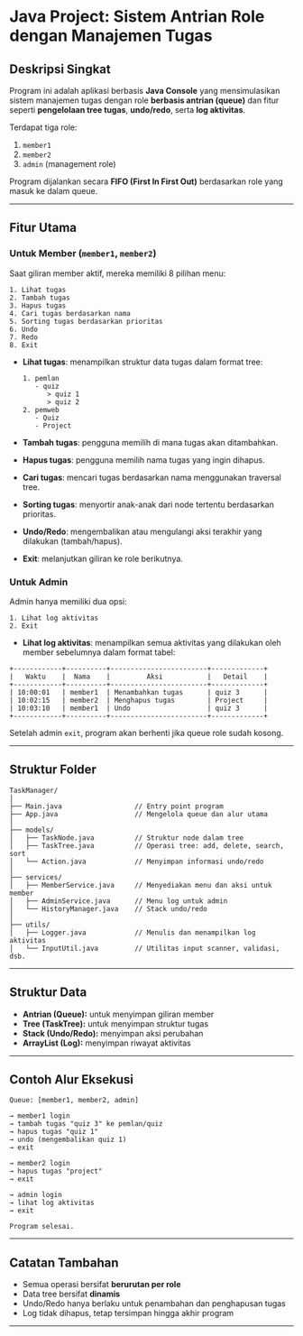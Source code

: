 # Java Project: Sistem Antrian Role dengan Manajemen Tugas

## Deskripsi Singkat

Program ini adalah aplikasi berbasis **Java Console** yang mensimulasikan sistem manajemen tugas dengan role **berbasis antrian (queue)** dan fitur seperti **pengelolaan tree tugas**, **undo/redo**, serta **log aktivitas**.

Terdapat tiga role:

1. `member1`
2. `member2`
3. `admin` (management role)

Program dijalankan secara **FIFO (First In First Out)** berdasarkan role yang masuk ke dalam queue.

---

## Fitur Utama

### Untuk Member (`member1`, `member2`)

Saat giliran member aktif, mereka memiliki 8 pilihan menu:

```
1. Lihat tugas
2. Tambah tugas
3. Hapus tugas
4. Cari tugas berdasarkan nama
5. Sorting tugas berdasarkan prioritas
6. Undo
7. Redo
8. Exit
```

- **Lihat tugas**: menampilkan struktur data tugas dalam format tree:

  ```
  1. pemlan
     - quiz
        > quiz 1
        > quiz 2
  2. pemweb
     - Quiz
     - Project
  ```

- **Tambah tugas**: pengguna memilih di mana tugas akan ditambahkan.
- **Hapus tugas**: pengguna memilih nama tugas yang ingin dihapus.
- **Cari tugas**: mencari tugas berdasarkan nama menggunakan traversal tree.
- **Sorting tugas**: menyortir anak-anak dari node tertentu berdasarkan prioritas.
- **Undo/Redo**: mengembalikan atau mengulangi aksi terakhir yang dilakukan (tambah/hapus).
- **Exit**: melanjutkan giliran ke role berikutnya.

### Untuk Admin

Admin hanya memiliki dua opsi:

```
1. Lihat log aktivitas
2. Exit
```

- **Lihat log aktivitas**: menampilkan semua aktivitas yang dilakukan oleh member sebelumnya dalam format tabel:

```
+------------+----------+------------------------+-------------+
|   Waktu    |  Nama    |         Aksi           |   Detail    |
+------------+----------+------------------------+-------------+
| 10:00:01   | member1  | Menambahkan tugas      | quiz 3      |
| 10:02:15   | member2  | Menghapus tugas        | Project     |
| 10:03:10   | member1  | Undo                   | quiz 3      |
+------------+----------+------------------------+-------------+
```

Setelah admin `exit`, program akan berhenti jika queue role sudah kosong.

---

## Struktur Folder

```
TaskManager/
│
├── Main.java                  // Entry point program
├── App.java                   // Mengelola queue dan alur utama
│
├── models/
│   ├── TaskNode.java          // Struktur node dalam tree
│   ├── TaskTree.java          // Operasi tree: add, delete, search, sort
│   └── Action.java            // Menyimpan informasi undo/redo
│
├── services/
│   ├── MemberService.java     // Menyediakan menu dan aksi untuk member
│   ├── AdminService.java      // Menu log untuk admin
│   └── HistoryManager.java    // Stack undo/redo
│
├── utils/
│   ├── Logger.java            // Menulis dan menampilkan log aktivitas
│   └── InputUtil.java         // Utilitas input scanner, validasi, dsb.
```

---

## Struktur Data

- **Antrian (Queue):** untuk menyimpan giliran member
- **Tree (TaskTree):** untuk menyimpan struktur tugas
- **Stack (Undo/Redo):** menyimpan aksi perubahan
- **ArrayList (Log):** menyimpan riwayat aktivitas

---

## Contoh Alur Eksekusi

```
Queue: [member1, member2, admin]

→ member1 login
→ tambah tugas "quiz 3" ke pemlan/quiz
→ hapus tugas "quiz 1"
→ undo (mengembalikan quiz 1)
→ exit

→ member2 login
→ hapus tugas "project"
→ exit

→ admin login
→ lihat log aktivitas
→ exit

Program selesai.
```

---

## Catatan Tambahan

- Semua operasi bersifat **berurutan per role**
- Data tree bersifat **dinamis**
- Undo/Redo hanya berlaku untuk penambahan dan penghapusan tugas
- Log tidak dihapus, tetap tersimpan hingga akhir program

---
